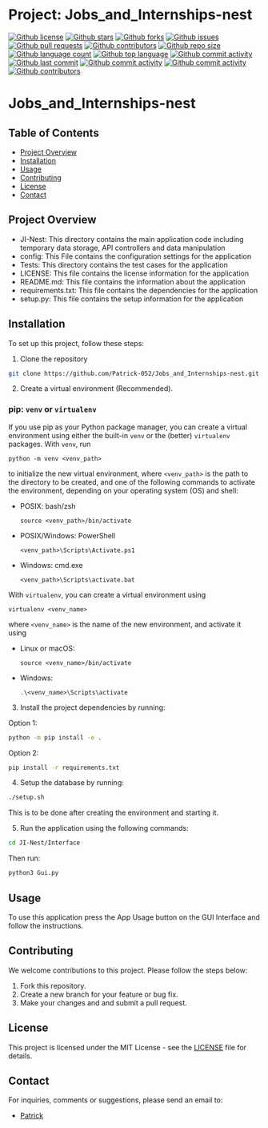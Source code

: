 # Project: Jobs_and_Internships-nest

[![Github license](https://img.shields.io/github/license/Patrick-052/Jobs_and_Internships-nest)]()
[![Github stars](https://img.shields.io/github/stars/Patrick-052/Jobs_and_Internships-nest)]()
[![Github forks](https://img.shields.io/github/forks/Patrick-052/Jobs_and_Internships-nest)]()
[![Github issues](https://img.shields.io/github/issues/Patrick-052/Jobs_and_Internships-nest)]()
[![Github pull requests](https://img.shields.io/github/issues-pr/Patrick-052/Jobs_and_Internships-nest)]()
[![Github contributors](https://img.shields.io/github/contributors/Patrick-052/Jobs_and_Internships-nest)]()
[![Github repo size](https://img.shields.io/github/repo-size/Patrick-052/Jobs_and_Internships-nest)]()
[![Github language count](https://img.shields.io/github/languages/count/Patrick-052/Jobs_and_Internships-nest)]()
[![Github top language](https://img.shields.io/github/languages/top/Patrick-052/Jobs_and_Internships-nest)]()
[![Github commit activity](https://img.shields.io/github/commit-activity/m/Patrick-052/Jobs_and_Internships-nest)]()
[![Github last commit](https://img.shields.io/github/last-commit/Patrick-052/Jobs_and_Internships-nest)]()
[![Github commit activity](https://img.shields.io/github/commit-activity/y/Patrick-052/Jobs_and_Internships-nest)]()
[![Github commit activity](https://img.shields.io/github/commit-activity/w/Patrick-052/Jobs_and_Internships-nest)]()
[![Github contributors](https://img.shields.io/github/contributors/Patrick-052/Jobs_and_Internships-nest)]()


# Jobs_and_Internships-nest

## Table of Contents
- [Project Overview](#project-overview)
- [Installation](#installation)
- [Usage](#usage)
- [Contributing](#contributing)
- [License](#license)
- [Contact](#contact)

## Project Overview
- JI-Nest: This directory contains the main application code including temporary data storage,
           API controllers and data manipulation
- config: This File contains the configuration settings for the application
- Tests: This directory contains the test cases for the application
- LICENSE: This file contains the license information for the application
- README.md: This file contains the information about the application
- requirements.txt: This file contains the dependencies for the application
- setup.py: This file contains the setup information for the application

## Installation
To set up this project, follow these steps:
1. Clone the repository
```bash
git clone https://github.com/Patrick-052/Jobs_and_Internships-nest.git
```

2. Create a virtual environment (Recommended).

### pip: `venv` or `virtualenv`

If you use pip as your Python package manager, you can create a virtual
environment using either the built-in `venv` or the (better) `virtualenv`
packages. With `venv`, run

    python -m venv <venv_path>

to initialize the new virtual environment, where `<venv_path>` is the
path to the directory to be created, and one of the following commands
to activate the environment, depending on your operating system (OS) and
shell:

* POSIX: bash/zsh

      source <venv_path>/bin/activate

* POSIX/Windows: PowerShell

      <venv_path>\Scripts\Activate.ps1

* Windows: cmd.exe

      <venv_path>\Scripts\activate.bat

With `virtualenv`, you can create a virtual environment using

    virtualenv <venv_name>

where `<venv_name>` is the name of the new environment, and activate it
using

* Linux or macOS:

      source <venv_name>/bin/activate

* Windows:

      .\<venv_name>\Scripts\activate

3. Install the project dependencies by running:

Option 1:

```bash
python -m pip install -e .
```

Option 2:

```bash
pip install -r requirements.txt
```

4. Setup the database by running:

```bash
./setup.sh
```

This is to be done after creating the environment and starting it.

5. Run the application using the following commands:

```bash
cd JI-Nest/Interface
```
Then run:

```bash
python3 Gui.py
```

## Usage
To use this application press the App Usage button on the GUI Interface and follow the instructions.

## Contributing

We welcome contributions to this project. Please follow the steps below:

1. Fork this repository.
2. Create a new branch for your feature or bug fix.
3. Make your changes and and submit a pull request.

## License

This project is licensed under the MIT License - see the [LICENSE](LICENSE) file for details.

## Contact

For inquiries, comments or suggestions, please send an email to:
- [Patrick](mailto:Patrick-052@example.com)

